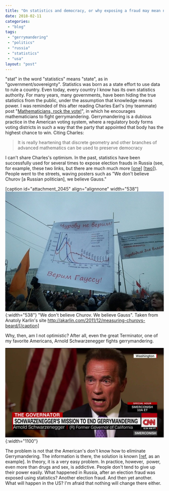 ```yaml
---
title: "On statistics and democracy, or why exposing a fraud may mean nothing"
date: 2018-02-11
categories: 
 - "blog"
tags: 
 - "gerrymandering"
 - "politics"
 - "russia"
 - "statistics"
 - "usa"
layout: "post"
---
```


"stat" in the word "statistics" means "state", as in "government/sovereignty". Statistics was born as a state effort to use data to rule a country. Even today, every country I know has its own statistics authority. For many years, many governments, have been hiding the true statistics from the public, under the assumption that knowledge means power. I was reminded of this after reading Charles Earl's (my teammate) post "[Mathematicians, rock the vote!](https://charlesearl.blog/2018/02/08/mathematicians-are-rocking-the-vote/)", in which he encourages mathematicians to fight gerrymandering. Gerrymandering is a dubious practice in the American voting system, where a regulatory body forms voting districts in such a way that the party that appointed that body has the highest chance to win. Citing Charles:

> It is really heartening that discrete geometry and other branches of advanced mathematics can be used to preserve democracy


I can't share Charles's optimism. In the past, statistics have been successfully used for several times to expose election frauds in Russia (see, for example, these two links, but there are much much more [[one](http://akarlin.com/2011/12/measuring-churovs-beard/)] [[two](http://akarlin.com/2011/12/measuring-churovs-beard/)]). People went to the streets, waving posters such as "We don't believe Churov [a Russian politician], we believe Gauss."

[caption id="attachment_2045" align="alignnone" width="538"]![Demonstration in Russia. Poster: "We don't believe Churov. We believe Gauss"](/assets/img/2018/02/churov-a-fraud.jpg){:width="538"} "We don't believe Churov. We believe Gauss". Taken from Anatoly Karlin's site http://akarlin.com/2011/12/measuring-churovs-beard/[/caption]

Why, then, am I not optimistic? After all, even the great Terminator, one of my favorite Americans, Arnold Schwarzenegger fights gerrymandering.

![schwarznegger-on-the-gerrymandering-problem-00025416-super-169.jpg](/assets/img/2018/02/schwarznegger-on-the-gerrymandering-problem-00025416-super-169.jpg){:width="1100"}

The problem is not that the American's don't know how to eliminate Gerrymandering. The information is there, the solution is known [[ref](https://pdfs.semanticscholar.org/553e/c3f46e8ee237b183a4e69ec8bde9b9433fb1.pdf), as an example]. In theory, it is a very easy problem. In practice, however,  power, even more than drugs and sex, is addictive. People don't tend to give up their power easily. What happened in Russia, after an election fraud was exposed using statistics? Another election fraud. And then yet another. What will happen in the US? I'm afraid that nothing will change there either.

 
